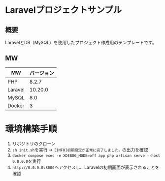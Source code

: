 # Laravelプロジェクトサンプル
## 概要
LaravelとDB（MySQL）を使用したプロジェクト作成用のテンプレートです。

## MW
| MW | バージョン |
| - | - |
| PHP | 8.2.7 |
| Laravel | 10.20.0 |
| MySQL | 8.0 |
| Docker | 3 |

# 環境構築手順
1. リポジトリのクローン
2. `sh init.sh`を実行 → `[INFO]初期設定が正常に完了しました。`の出力を確認
3. `docker compose exec -e XDEBUG_MODE=off app php artisan serve --host 0.0.0.0`を実行
4. `http://0.0.0.0:8000`へアクセスし、Laravelの初期画面が表示されることを確認
